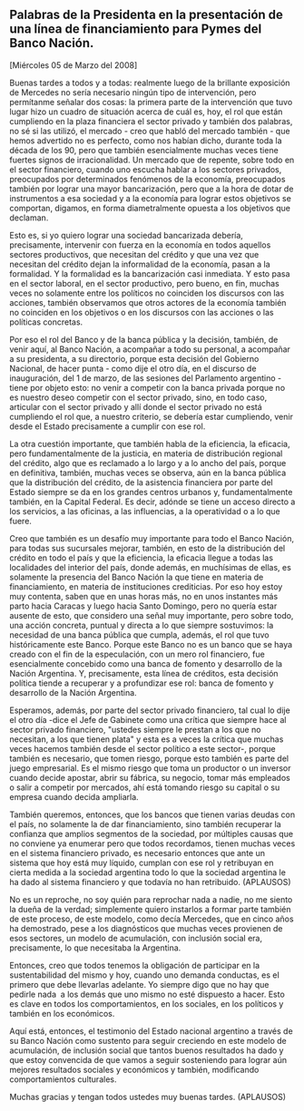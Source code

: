Palabras de la Presidenta en la presentación de una línea de financiamiento para Pymes del Banco Nación.
--------------------------------------------------------------------------------------------------------

[Miércoles 05 de Marzo del 2008]

Buenas tardes a todos y a todas: realmente luego de la brillante
exposición de Mercedes no sería necesario ningún tipo de intervención,
pero permítanme señalar dos cosas: la primera parte de la intervención
que tuvo lugar hizo un cuadro de situación acerca de cuál es, hoy, el
rol que están cumpliendo en la plaza financiera el sector privado y
también dos palabras, no sé si las utilizó, el mercado - creo que habló
del mercado también - que hemos advertido no es perfecto, como nos
habían dicho, durante toda la década de los 90, pero que también
esencialmente muchas veces tiene fuertes signos de irracionalidad. Un
mercado que de repente, sobre todo en el sector financiero, cuando uno
escucha hablar a los sectores privados, preocupados por determinados
fenómenos de la economía, preocupados también por lograr una mayor
bancarización, pero que a la hora de dotar de instrumentos a esa
sociedad y a la economía para lograr estos objetivos se comportan,
digamos, en forma diametralmente opuesta a los objetivos que declaman.

Esto es, si yo quiero lograr una sociedad bancarizada debería,
precisamente, intervenir con fuerza en la economía en todos aquellos
sectores productivos, que necesitan del crédito y que una vez que
necesitan del crédito dejan la informalidad de la economía, pasan a la
formalidad. Y la formalidad es la bancarización casi inmediata. Y esto
pasa en el sector laboral, en el sector productivo, pero bueno, en fin,
muchas veces no solamente entre los políticos no coinciden los discursos
con las acciones, también observamos que otros actores de la economía
también no coinciden en los objetivos o en los discursos con las
acciones o las políticas concretas.

Por eso el rol del Banco y de la banca pública y la decisión, también,
de venir aquí, al Banco Nación, a acompañar a todo su personal, a
acompañar a su presidenta, a su directorio, porque esta decisión del
Gobierno Nacional, de hacer punta - como dije el otro día, en el
discurso de inauguración, del 1 de marzo, de las sesiones del Parlamento
argentino - tiene por objeto esto: no venir a competir con la banca
privada porque no es nuestro deseo competir con el sector privado, sino,
en todo caso, articular con el sector privado y allí donde el sector
privado no está cumpliendo el rol que, a nuestro criterio, se debería
estar cumpliendo, venir desde el Estado precisamente a cumplir con ese
rol.

La otra cuestión importante, que también habla de la eficiencia, la
eficacia, pero fundamentalmente de la justicia, en materia de
distribución regional del crédito, algo que es reclamado a lo largo y a
lo ancho del país, porque en definitiva, también, muchas veces se
observa, aún en la banca pública que la distribución del crédito, de la
asistencia financiera por parte del Estado siempre se da en los grandes
centros urbanos y, fundamentalmente también, en la Capital Federal. Es
decir, adónde se tiene un acceso directo a los servicios, a las
oficinas, a las influencias, a la operatividad o a lo que fuere.

Creo que también es un desafío muy importante para todo el Banco Nación,
para todas sus sucursales mejorar, también, en esto de la distribución
del crédito en todo el país y que la eficiencia, la eficacia llegue a
todas las localidades del interior del país, donde además, en muchísimas
de ellas, es solamente la presencia del Banco Nación la que tiene en
materia de financiamiento, en materia de instituciones crediticias. Por
eso hoy estoy muy contenta, saben que en unas horas más, no en unos
instantes más parto hacia Caracas y luego hacia Santo Domingo, pero no
quería estar ausente de esto, que considero una señal muy importante,
pero sobre todo, una acción concreta, puntual y directa a lo que siempre
sostuvimos: la necesidad de una banca pública que cumpla, además, el rol
que tuvo históricamente este Banco. Porque este Banco no es un banco que
se haya creado con el fin de la especulación, con un mero rol
financiero, fue esencialmente concebido como una banca de fomento y
desarrollo de la Nación Argentina. Y, precisamente, esta línea de
créditos, esta decisión política tiende a recuperar y a profundizar ese
rol: banca de fomento y desarrollo de la Nación Argentina.

Esperamos, además, por parte del sector privado financiero, tal cual lo
dije el otro día -dice el Jefe de Gabinete como una crítica que siempre
hace al sector privado financiero, "ustedes siempre le prestan a los que
no necesitan, a los que tienen plata" y esta es a veces la crítica que
muchas veces hacemos también desde el sector político a este sector-,
porque también es necesario, que tomen riesgo, porque esto también es
parte del juego empresarial. Es el mismo riesgo que toma un productor o
un inversor cuando decide apostar, abrir su fábrica, su negocio, tomar
más empleados o salir a competir por mercados, ahí está tomando riesgo
su capital o su empresa cuando decida ampliarla.

También queremos, entonces, que los bancos que tienen varias deudas con
el país, no solamente la de dar financiamiento, sino también recuperar
la confianza que amplios segmentos de la sociedad, por múltiples causas
que no conviene ya enumerar pero que todos recordamos, tienen muchas
veces en el sistema financiero privado, es necesario entonces que ante
un sistema que hoy está muy líquido, cumplan con ese rol y retribuyan en
cierta medida a la sociedad argentina todo lo que la sociedad argentina
le ha dado al sistema financiero y que todavía no han retribuido.
(APLAUSOS)

No es un reproche, no soy quién para reprochar nada a nadie, no me
siento la dueña de la verdad; simplemente quiero instarlos a formar
parte también de este proceso, de este modelo, como decía Mercedes, que
en cinco años ha demostrado, pese a los diagnósticos que muchas veces
provienen de esos sectores, un modelo de acumulación, con inclusión
social era, precisamente, lo que necesitaba la Argentina.

Entonces, creo que todos tenemos la obligación de participar en la
sustentabilidad del mismo y hoy, cuando uno demanda conductas, es el
primero que debe llevarlas adelante. Yo siempre digo que no hay que
pedirle nada  a los demás que uno mismo no esté dispuesto a hacer. Esto
es clave en todos los comportamientos, en los sociales, en los políticos
y también en los económicos.

Aquí está, entonces, el testimonio del Estado nacional argentino a
través de su Banco Nación como sustento para seguir creciendo en este
modelo de acumulación, de inclusión social que tantos buenos resultados
ha dado y que estoy convencida de que vamos a seguir sosteniendo para
lograr aún mejores resultados sociales y económicos y también,
modificando comportamientos culturales.

Muchas gracias y tengan todos ustedes muy buenas tardes. (APLAUSOS) 

 
